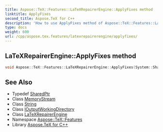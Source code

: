 ```yaml
---
title: Aspose::TeX::Features::LaTeXRepairerEngine::ApplyFixes method
linktitle: ApplyFixes
second_title: Aspose.TeX for C++
description: 'How to use ApplyFixes method of Aspose::TeX::Features::LaTeXRepairerEngine class in C++.'
type: docs
weight: 600
url: /cpp/aspose.tex.features/latexrepairerengine/applyfixes/
---
```

## LaTeXRepairerEngine::ApplyFixes method




```cpp
void Aspose::TeX::Features::LaTeXRepairerEngine::ApplyFixes(System::SharedPtr<System::IO::MemoryStream> stream, System::String fixedFileName, System::SharedPtr<Aspose::TeX::IO::IOutputWorkingDirectory> outputDirectory)
```

## See Also

* Typedef [SharedPtr](../../../system/sharedptr/)
* Class [MemoryStream](../../../system.io/memorystream/)
* Class [String](../../../system/string/)
* Class [IOutputWorkingDirectory](../../../aspose.tex.io/ioutputworkingdirectory/)
* Class [LaTeXRepairerEngine](../)
* Namespace [Aspose::TeX::Features](../../)
* Library [Aspose.TeX for C++](../../../)
